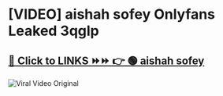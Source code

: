 
 # [VIDEO] aishah sofey Onlyfans Leaked 3qglp

## <h2><a href="https://clipsfans.com/aishah_sofey&ref=git">🔗 Click to LINKS ⏩⏩ 👉 🟢 aishah sofey </a></h2>

<a href="https://clipsfans.com/aishah_sofey&ref=git" rel="nofollow" data-target="animated-image.originalLink"><img src="https://i.ibb.co.com/xMMVF88/686577567.gif" alt="Viral Video Original" style="max-width: 100%; display: inline-block;" data-target="animated-image.originalImage"></a>

